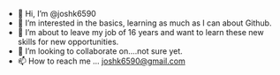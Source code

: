 - 👋 Hi, I’m @joshk6590
- 👀 I’m interested in the basics, learning as much as I can about Github.
- 🌱 I’m about to leave my job of 16 years and want to learn these new skills for new opportunities.
- 💞️ I’m looking to collaborate on....not sure yet.
- 📫 How to reach me ... joshk6590@gmail.com

<!---
joshk6590/joshk6590 is a ✨ special ✨ repository because its `README.md` (this file) appears on your GitHub profile.
You can click the Preview link to take a look at your changes.
--->
